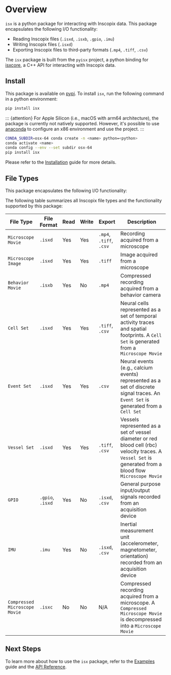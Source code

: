 
# Overview

`isx` is a python package for interacting with Inscopix data.
This package encapsulates the following I/O functionality:
* Reading Inscopix files (`.isxd`, `.isxb`, `.gpio`, `.imu`)
* Writing Inscopix files (`.isxd`)
* Exporting Inscopix files to third-party formats (`.mp4`, `.tiff`, `.csv`)

The `isx` package is built from the `pyisx` project, a python binding for [isxcore](https://github.com/inscopix/isxcore), a C++ API for interacting with Inscopix data.

## Install


This package is available on [pypi](https://pypi.org/project/isx/).
To install `isx`, run the following command in a python environment:

```python
pip install isx
```

::: {attention}
For Apple Silicon (i.e., macOS with arm64 architecture), the package is currently not natively supported. However, it's possible to use [anaconda](https://www.anaconda.com/) to configure an x86 environment and use the project.
:::

```bash
CONDA_SUBDIR=osx-64 conda create -n <name> python=<python>
conda activate <name>
conda config --env --set subdir osx-64
pip install isx
```

Please refer to the [Installation](#installation) guide for more details.

## File Types

This package encapsulates the following I/O functionality:


The following table summarizes all Inscopix file types and the functionality supported by this package:

| File Type | File Format | Read | Write | Export | Description |
| --------- | ----------- | ---- | ----- | ------ | ----------- |
| `Microscope Movie` | `.isxd` | Yes | Yes | `.mp4`, `.tiff`, `.csv` | Recording acquired from a microscope |
| `Microscope Image` | `.isxd` | Yes | Yes | `.tiff` | Image acquired from a microscope |
| `Behavior Movie` | `.isxb` | Yes | No | `.mp4` | Compressed recording acquired from a behavior camera | 
| `Cell Set` | `.isxd` | Yes | Yes | `.tiff`, `.csv` | Neural cells represented as a set of temporal activity traces and spatial footprints. A `Cell Set` is generated from a `Microscope Movie` |
| `Event Set` | `.isxd` | Yes | Yes | `.csv` | Neural events (e.g., calcium events) represented as a set of discrete signal traces. An `Event Set` is generated from a `Cell Set` |
| `Vessel Set` | `.isxd` | Yes | Yes | `.tiff`, `.csv` | Vessels represented as a set of vessel diameter or red blood cell (rbc) velocity traces. A `Vessel Set` is generated from a blood flow `Microscope Movie` |
| `GPIO`  | `.gpio`, `.isxd` | Yes | No | `.isxd`, `.csv` | General purpose input/output signals recorded from an acquisition device |
| `IMU` | `.imu` | Yes | No | `.isxd`, `.csv` | Inertial measurement unit (accelerometer, magnetometer, orientation​) recorded from an acquisition device |
| `Compressed Microscope Movie` | `.isxc` | No | No | N/A | Compressed recording acquired from a microscope. A `Compressed Microscope Movie` is decompressed into a `Microscope Movie` |

## Next Steps

To learn more about how to use the `isx` package, refer to the [Examples](#examples) guide and the [API Reference](#reference).
